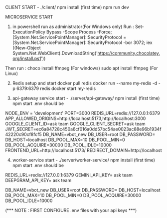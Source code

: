 CLIENT START - ./client/
   npm install (first time)
    npm run dev

MICROSERVICE START 
1) in powershell run as administrator(For Windows only)
Run :
Set-ExecutionPolicy Bypass -Scope Process -Force; [System.Net.ServicePointManager]::SecurityProtocol = [System.Net.ServicePointManager]::SecurityProtocol -bor 3072; iex ((New-Object System.Net.WebClient).DownloadString('https://community.chocolatey.org/install.ps1'))

Then run :
choco install ffmpeg  (For windows)
sudo apt install ffmpeg (For Linux)

2) Redis setup and start
   docker pull redis
   docker run --name my-redis -d -p 6379:6379 redis
   docker start my-redis
   
3) api-gateway service start - ./server/api-gateway/
   npm install (first time)
   npm start
   .env should be

NODE_ENV = 'development'
PORT=3000
REDIS_URL=redis://127.0.0.1:6379
APP_ALLOWED_ORIGINS=http://localhost:5173,http://localhost:3000
GOOGLE_CLIENT_ID=ask team
GOOGLE_CLIENT_SECRET=ask team
JWT_SECRET=ec6a84728c450a6cf016a0dd57bc54ae0023ac88e96b1934f42220c90cf8fcf5
DB_NAME=vbot_new
DB_USER=root
DB_PASSWORD=
DB_HOST=localhost
DB_POOL_MAX=10
DB_POOL_MIN=0
DB_POOL_ACQUIRE=30000
DB_POOL_IDLE=10000
FRONTEND_URL=http://localhost:5173/
REDIRECT_DOMAIN=http://localhost

4) worker-service start - ./server/worker-service/
   npm install (first time)
   npm start
   .env should be

REDIS_URL=redis://127.0.0.1:6379
GEMINI_API_KEY= ask team
DEEPGRAM_API_KEY= ask team

DB_NAME=vbot_new
DB_USER=root
DB_PASSWORD=
DB_HOST=localhost
DB_POOL_MAX=10
DB_POOL_MIN=0
DB_POOL_ACQUIRE=30000
DB_POOL_IDLE=10000

(*** NOTE : FIRST CONFIGURE .env files with your api keys ***)
